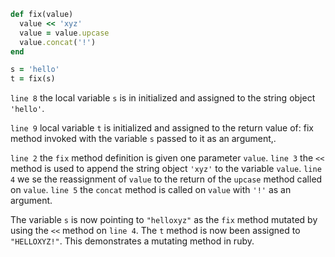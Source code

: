 ```ruby
def fix(value)
  value << 'xyz'
  value = value.upcase
  value.concat('!')
end

s = 'hello'
t = fix(s)
```

`line 8` the local variable `s` is in initialized and assigned to the string object `'hello'`.

`line 9` local variable `t` is initialized and assigned to the return value of: fix method invoked with the variable `s` passed to it as an argument,.

`line 2` the `fix` method definition is given one parameter `value`. `line 3` the `<<` method is used to append the string object `'xyz'` to the variable `value`. `line 4` we se the reassignment of `value` to the return of the `upcase` method called on `value`. `line 5` the `concat` method is called on `value` with `'!'` as an argument.

The variable `s` is now pointing to `"helloxyz"` as the `fix` method mutated by using the `<<` method on `line 4`. The `t` method is now been assigned to `"HELLOXYZ!"`. This demonstrates a mutating method in ruby.